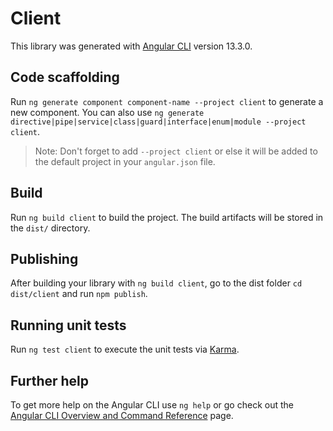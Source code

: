 # Client

This library was generated with [Angular CLI](https://github.com/angular/angular-cli) version 13.3.0.

## Code scaffolding

Run `ng generate component component-name --project client` to generate a new component. You can also use `ng generate directive|pipe|service|class|guard|interface|enum|module --project client`.
> Note: Don't forget to add `--project client` or else it will be added to the default project in your `angular.json` file. 

## Build

Run `ng build client` to build the project. The build artifacts will be stored in the `dist/` directory.

## Publishing

After building your library with `ng build client`, go to the dist folder `cd dist/client` and run `npm publish`.

## Running unit tests

Run `ng test client` to execute the unit tests via [Karma](https://karma-runner.github.io).

## Further help

To get more help on the Angular CLI use `ng help` or go check out the [Angular CLI Overview and Command Reference](https://angular.io/cli) page.
